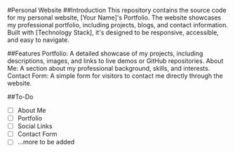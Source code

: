 #Personal Website
##Introduction
This repository contains the source code for my personal website, [Your Name]'s Portfolio. The website showcases my professional portfolio, including projects, blogs, and contact information. Built with [Technology Stack], it's designed to be responsive, accessible, and easy to navigate.

##Features
Portfolio: A detailed showcase of my projects, including descriptions, images, and links to live demos or GitHub repositories.
About Me: A section about my professional background, skills, and interests.
Contact Form: A simple form for visitors to contact me directly through the website.

##To-Do
- [ ] About Me
- [ ] Portfolio
- [ ] Social Links
- [ ] Contact Form
- [ ] ...more to be added
